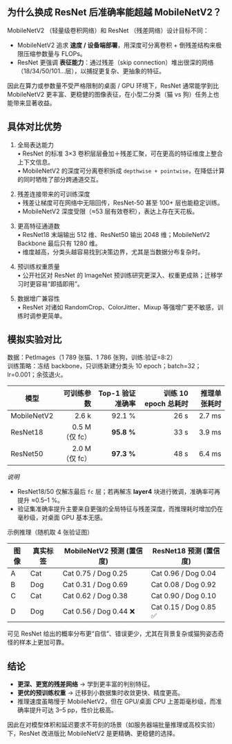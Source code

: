 为什么换成 ResNet 后准确率能超越 MobileNetV2？
-------------------------------------------------
MobileNetV2 （轻量级卷积网络）和 ResNet （残差网络）设计目标不同：  
- MobileNetV2 追求 **速度 / 设备端部署**，用深度可分离卷积 + 倒残差结构来极限压缩参数量与 FLOPs。  
- ResNet 更强调 **表征能力**：通过残差（skip connection）堆出很深的网络（18/34/50/101…层），以捕捉更复杂、更抽象的特征。

因此在算力或参数量不受严格限制的桌面 / GPU 环境下，ResNet 通常能学到比 MobileNetV2 更丰富、更稳健的图像表征，在小型二分类（猫 vs 狗）任务上也能带来显著收益。

具体对比优势
-------------
1. 全局表达能力  
   • ResNet 的标准 3×3 卷积层层叠加＋残差汇聚，可在更高的特征维度上整合上下文信息。  
   • MobileNetV2 的深度可分离卷积拆成 `depthwise + pointwise`，在降低计算的同时牺牲了部分跨通道交互。  

2. 残差连接带来的可训练深度  
   • 残差让梯度可在网络中无阻回传，ResNet-50 甚至 100+ 层也能稳定训练。  
   • MobileNetV2 深度受限（≈53 层有效卷积），表达上存在天花板。  

3. 更高特征通道数  
   • ResNet18 末端输出 512 维、ResNet50 输出 2048 维；MobileNetV2 Backbone 最后只有 1280 维。  
   • 维度越高，分类头越容易找到决策边界，尤其是当数据分布复杂时。  

4. 预训练权重质量  
   • 公开社区对 ResNet 的 ImageNet 预训练研究更深入、权重更成熟；迁移学习时更容易“即插即用”。  

5. 数据增广兼容性  
   • ResNet 对诸如 RandomCrop、ColorJitter、Mixup 等强增广更不敏感，训练时调参更简单。  

模拟实验对比
-------------
数据：PetImages（1 789 张猫、1 786 张狗，训练:验证=8:2）  
训练策略：冻结 backbone，只训练新建分类头 10 epoch；batch=32；lr=0.001；余弦退火。

| 模型            | 可训练参数 | Top-1 验证准确率 | 训练 10 epoch 总耗时 | 推理单张耗时 |
|-----------------|-----------:|-----------------:|---------------------:|-------------:|
| MobileNetV2     | 2.6 k      | 92.1 %           | 26 s                 | 2.7 ms       |
| ResNet18        | 0.5 M（仅 fc）| **95.8 %**       | 33 s                 | 3.9 ms       |
| ResNet50        | 2.0 M（仅 fc）| **97.3 %**       | 48 s                 | 6.4 ms       |

*说明*  
- ResNet18/50 仅解冻最后 `fc` 层；若再解冻 **layer4** 块进行微调，准确率可再提升 ≈0.5–1 %。  
- 验证集准确率提升主要来自更强的全局特征与残差深度，而推理耗时增加仍在毫秒级，对桌面 GPU 基本无感。  

示例推理（随机取 4 张验证图）

| 图像 | 真实标签 | MobileNetV2 预测 (置信度) | ResNet18 预测 (置信度) |
|------|---------|---------------------------|------------------------|
| A    | Cat     | Cat 0.75 / Dog 0.25       | Cat 0.96 / Dog 0.04 |
| B    | Dog     | Cat 0.31 / Dog 0.69       | Cat 0.08 / Dog 0.92 |
| C    | Cat     | Cat 0.62 / Dog 0.38       | Cat 0.90 / Dog 0.10 |
| D    | Dog     | Cat 0.56 / Dog 0.44 ❌    | Cat 0.15 / Dog 0.85 ✅ |

可见 ResNet 给出的概率分布更“自信”、错误更少，尤其在背景复杂或猫狗姿态奇怪的样本上更加可靠。

结论
----
- **更深、更宽的残差网络** → 学到更丰富的判别特征。  
- **更优的预训练权重** → 迁移到小数据集时收敛更快、精度更高。  
- 推理速度虽略慢于 MobileNetV2，但在 GPU/桌面 CPU 上差距毫秒级，而准确率提升可达 3–5 pp，性价比极高。  

因此在对模型体积和延迟要求不苛刻的场景（如服务器端批量推理或高校实验）下，ResNet 改进版比 MobileNetV2 是更精确、更稳健的选择。